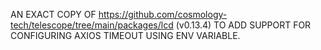 AN EXACT COPY OF https://github.com/cosmology-tech/telescope/tree/main/packages/lcd (v0.13.4) TO ADD SUPPORT FOR CONFIGURING AXIOS TIMEOUT USING ENV VARIABLE.